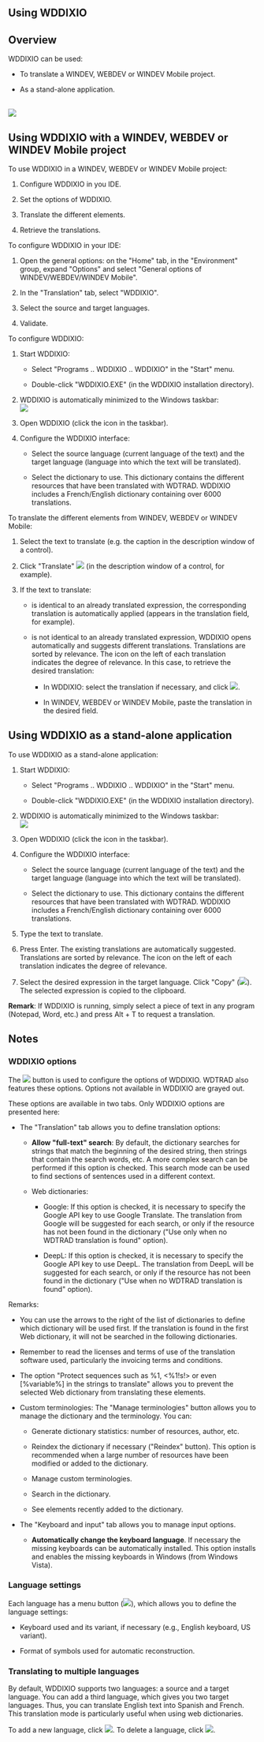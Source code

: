 


## Using WDDIXIO
			



<a name="NOTE1"></a>
<a name="NOTE1_1"></a>


## Overview
<a name="overview_ELTTEXTE000237"></a>
WDDIXIO can be used: 

- To translate a WINDEV, WEBDEV or WINDEV Mobile project. 

- As a stand-alone application. 



<br>![](https://doc.pcsoft.fr/en-US/images/image.awp?langid=3&name=WDDixio%20-%20HC%20N%B0001.gif)


<a name="NOTE2"></a>
<a name="NOTE2_1"></a>


## Using WDDIXIO with a WINDEV, WEBDEV or WINDEV Mobile project
<a name="using_wddixio_with_windev_webdev_windev_mobile_project_ELTTEXTE000261"></a>
To use WDDIXIO in a WINDEV, WEBDEV or WINDEV Mobile project: 

1. Configure WDDIXIO in you IDE. 

2. Set the options of WDDIXIO. 

3. Translate the different elements. 

4. Retrieve the translations. 




To configure WDDIXIO in your IDE:

1. Open the general options: on the "Home" tab, in the "Environment" group, expand "Options" and select "General options of WINDEV/WEBDEV/WINDEV Mobile".

2. In the "Translation" tab, select "WDDIXIO".

3. Select the source and target languages.

4. Validate.




To configure WDDIXIO:

1. Start WDDIXIO:

	- Select "Programs .. WDDIXIO .. WDDIXIO" in the "Start" menu.

	- Double-click "WDDIXIO.EXE" (in the WDDIXIO installation directory).




2. WDDIXIO is automatically minimized to the Windows taskbar:<br>![](https://doc.pcsoft.fr/en-US/images/image.awp?langid=3&name=WDDixioBarreTaches.gif)


3. Open WDDIXIO (click the icon in the taskbar).

4. Configure the WDDIXIO interface:

	- Select the source language (current language of the text) and the target language (language into which the text will be translated).

	- Select the dictionary to use. This dictionary contains the different resources that have been translated with WDTRAD.
			WDDIXIO includes a French/English dictionary containing over 6000 translations.







To translate the different elements from WINDEV, WEBDEV or WINDEV Mobile: 

1. Select the text to translate (e.g. the caption in the description window of a control).

2. Click "Translate" ![](https://doc.pcsoft.fr/en-US/images/image.awp?langid=3&name=Combo_des_saisie_btn_multilangue.GIF) (in the description window of a control, for example).

3. If the text to translate:

	- is identical to an already translated expression, the corresponding translation is automatically applied (appears in the translation field, for example).

	- is not identical to an already translated expression, WDDIXIO opens automatically and suggests different translations. Translations are sorted by relevance. The icon on the left of each translation indicates the degree of relevance. 
			In this case, to retrieve the desired translation: 

		- In WDDIXIO: select the translation if necessary, and click ![](https://doc.pcsoft.fr/en-US/images/image.awp?langid=3&name=WDDixio%20-%20HC%20N%B0001%201.gif).  

		- In WINDEV, WEBDEV or WINDEV Mobile, paste the translation in the desired field. 







<a name="NOTE3"></a>
<a name="NOTE3_1"></a>


## Using WDDIXIO as a stand-alone application
<a name="using_wddixio_standalone_application_ELTTEXTE000285"></a>
To use WDDIXIO as a stand-alone application:

1. Start WDDIXIO:

	- Select "Programs .. WDDIXIO .. WDDIXIO" in the "Start" menu.

	- Double-click "WDDIXIO.EXE" (in the WDDIXIO installation directory).




2. WDDIXIO is automatically minimized to the Windows taskbar:<br>![](https://doc.pcsoft.fr/en-US/images/image.awp?langid=3&name=WDDixioBarreTaches.gif)


3. Open WDDIXIO (click the icon in the taskbar).

4. Configure the WDDIXIO interface:

	- Select the source language (current language of the text) and the target language (language into which the text will be translated).

	- Select the dictionary to use. This dictionary contains the different resources that have been translated with WDTRAD.
			WDDIXIO includes a French/English dictionary containing over 6000 translations.




5. Type the text to translate.

6. Press Enter. 
	The existing translations are automatically suggested. 
	Translations are sorted by relevance. 
	The icon on the left of each translation indicates the degree of relevance. 

7. Select the desired expression in the target language. Click "Copy" (![](https://doc.pcsoft.fr/en-US/images/image.awp?langid=3&name=WDDixio%20-%20HC%20N%B0001%201.gif)). The selected expression is copied to the clipboard. 




**Remark**: If WDDIXIO is running, simply select a piece of text in any program (Notepad, Word, etc.) and press Alt + T to request a translation.

<a name="NOTE4b"></a>
<a name="NOTE4b_1"></a>


## Notes
<a name="notes_ELTTEXTE000309"></a>


### WDDIXIO options
<a name="wddixio_options_ELTPARAGRAPHE000128"></a>

The ![](https://doc.pcsoft.fr/en-US/images/image.awp?langid=3&name=Trad_param.gif)  button is used to configure the options of WDDIXIO. WDTRAD also features these options. Options not available in WDDIXIO are grayed out. 

These options are available in two tabs. Only WDDIXIO options are presented here: 

- The "Translation" tab allows you to define translation options: 

	- **Allow "full-text" search**: By default, the dictionary searches for strings that match the beginning of the desired string, then strings that contain the search words, etc. A more complex search can be performed if this option is checked. This search mode can be used to find sections of sentences used in a different context.  

	- Web dictionaries: 

		- Google: If this option is checked, it is necessary to specify the Google API key to use Google Translate. The translation from Google will be suggested for each search, or only if the resource has not been found in the dictionary ("Use only when no WDTRAD translation is found" option). 

		- DeepL: If this option is checked, it is necessary to specify the Google API key to use DeepL. The translation from DeepL will be suggested for each search, or only if the resource has not been found in the dictionary ("Use when no WDTRAD translation is found" option). 


 Remarks: 

- You can use the arrows to the right of the list of dictionaries to define which dictionary will be used first. If the translation is found in the first Web dictionary, it will not be searched in the following dictionaries. 

- Remember to read the licenses and terms of use of the translation software used, particularly the invoicing terms and conditions. 

- The option "Protect sequences such as %1, &lt;%1!s!&gt; or even [%variable%] in the strings to translate" allows you to prevent the selected Web dictionary from translating these elements.

- Custom terminologies: The "Manage terminologies" button allows you to manage the dictionary and the terminology. You can: 

	- Generate dictionary statistics: number of resources, author, etc.

	- Reindex the dictionary if necessary ("Reindex" button). This option is recommended when a large number of resources have been modified or added to the dictionary. 

	- Manage custom terminologies. 

	- Search in the dictionary. 

	- See elements recently added to the dictionary. 

- The "Keyboard and input" tab allows you to manage input options. 

	- **Automatically change the keyboard language**. If necessary the missing keyboards can be automatically installed. This option installs and enables the missing keyboards in Windows (from Windows Vista). 








### Language settings
<a name="language_settings_ELTPARAGRAPHE000172"></a>

Each language has a menu button (![](https://doc.pcsoft.fr/en-US/images/image.awp?langid=3&name=WDDixio%20-%20HC%20N%B0001%202.gif)), which allows you to define the language settings: 

- Keyboard used and its variant, if necessary (e.g., English keyboard, US variant). 

- Format of symbols used for automatic reconstruction.  





### Translating to multiple languages
<a name="translating_multiple_languages_ELTPARAGRAPHE000182"></a>

By default, WDDIXIO supports two languages: a source and a target language. You can add a third language, which gives you two target languages. Thus, you can translate English text into Spanish and French. This translation mode is particularly useful when using web dictionaries. 

To add a new language, click ![](https://doc.pcsoft.fr/en-US/images/image.awp?langid=3&name=WDDixio%20-%20HC%20N%B0001%204.gif). To delete a language, click ![](https://doc.pcsoft.fr/en-US/images/image.awp?langid=3&name=WDDixio%20-%20HC%20N%B0001%203.gif). 


